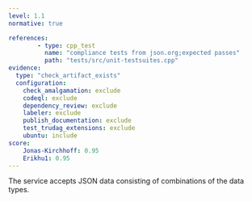 ```yaml
---
level: 1.1
normative: true

references:
        - type: cpp_test
          name: "compliance tests from json.org;expected passes"
          path: "tests/src/unit-testsuites.cpp"
evidence:
  type: "check_artifact_exists"
  configuration:
    check_amalgamation: exclude
    codeql: exclude
    dependency_review: exclude
    labeler: exclude
    publish_documentation: exclude
    test_trudag_extensions: exclude
    ubuntu: include
score:
    Jonas-Kirchhoff: 0.95
    Erikhu1: 0.95
---
```


The service accepts JSON data consisting of combinations of the data types.
